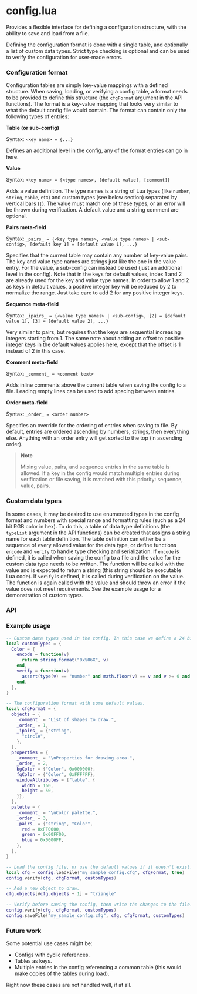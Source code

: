# config.lua

Provides a flexible interface for defining a configuration structure, with the ability to save and load from a file.

Defining the configuration format is done with a single table, and optionally a list of custom data types. Strict type checking is optional and can be used to verify the configuration for user-made errors.

### Configuration format

Configuration tables are simply key-value mappings with a defined structure. When saving, loading, or verifying a config table, a format needs to be provided to define this structure (the `cfgFormat` argument in the API functions). The format is a key-value mapping that looks very similar to what the default config file would contain. The format can contain only the following types of entries:

**Table (or sub-config)**

Syntax: `<key name> = {...}`

Defines an additional level in the config, any of the format entries can go in here.

**Value**

Syntax: `<key name> = {<type names>, [default value], [comment]}`

Adds a value definition. The type names is a string of Lua types (like `number`, `string`, `table`, etc) and custom types (see below section) separated by vertical bars (`|`). The value must match one of these types, or an error will be thrown during verification. A default value and a string comment are optional.

**Pairs meta-field**

Syntax: `_pairs_ = {<key type names>, <value type names> | <sub-config>, [default key 1] = [default value 1], ...}`

Specifies that the current table may contain any number of key-value pairs. The key and value type names are strings just like the one in the value entry. For the value, a sub-config can instead be used (just an additional level in the config). Note that in the keys for default values, index 1 and 2 are already used for the key and value type names. In order to allow 1 and 2 as keys in default values, a positive integer key will be reduced by 2 to normalize the range. Just take care to add 2 for any positive integer keys.

**Sequence meta-field**

Syntax: `_ipairs_ = {<value type names> | <sub-config>, [2] = [default value 1], [3] = [default value 2], ...}`

Very similar to pairs, but requires that the keys are sequential increasing integers starting from 1. The same note about adding an offset to positive integer keys in the default values applies here, except that the offset is 1 instead of 2 in this case.

**Comment meta-field**

Syntax: `_comment_ = <comment text>`

Adds inline comments above the current table when saving the config to a file. Leading empty lines can be used to add spacing between entries.

**Order meta-field**

Syntax: `_order_ = <order number>`

Specifies an override for the ordering of entries when saving to file. By default, entries are ordered ascending by numbers, strings, then everything else. Anything with an order entry will get sorted to the top (in ascending order).

> **Note**
> 
> Mixing value, pairs, and sequence entries in the same table is allowed. If a key in the config would match multiple entries during verification or file saving, it is matched with this priority: sequence, value, pairs.

### Custom data types

In some cases, it may be desired to use enumerated types in the config format and numbers with special range and formatting rules (such as a 24 bit RGB color in hex). To do this, a table of data type definitions (the `typeList` argument in the API functions) can be created that assigns a string name for each table definition. The table definition can either be a sequence of every allowed value for the data type, or define functions `encode` and `verify` to handle type checking and serialization. If `encode` is defined, it is called when saving the config to a file and the value for the custom data type needs to be written. The function will be called with the value and is expected to return a string (this string should be executable Lua code). If `verify` is defined, it is called during verification on the value. The function is again called with the value and should throw an error if the value does not meet requirements. See the example usage for a demonstration of custom types.

### API

<!-- SIMPLE-DOC:START (FILE:../libconfig/config.lua) -->
<!-- SIMPLE-DOC:END -->

### Example usage

```lua
-- Custom data types used in the config. In this case we define a 24 bit RGB color value.
local customTypes = {
  Color = {
    encode = function(v)
      return string.format("0x%06X", v)
    end,
    verify = function(v)
      assert(type(v) == "number" and math.floor(v) == v and v >= 0 and v <= 0xFFFFFF, "provided Color must be a 24 bit integer value.")
    end,
  },
}

-- The configuration format with some default values.
local cfgFormat = {
  objects = {
    _comment_ = "List of shapes to draw.",
    _order_ = 1,
    _ipairs_ = {"string",
      "circle",
    },
  },
  properties = {
    _comment_ = "\nProperties for drawing area.",
    _order_ = 2,
    bgColor = {"Color", 0x000000},
    fgColor = {"Color", 0xFFFFFF},
    windowAttributes = {"table", {
      width = 160,
      height = 50,
    }},
  },
  palette = {
    _comment_ = "\nColor palette.",
    _order_ = 3,
    _pairs_ = {"string", "Color",
      red = 0xFF0000,
      green = 0x00FF00,
      blue = 0x0000FF,
    },
  },
}

-- Load the config file, or use the default values if it doesn't exist.
local cfg = config.loadFile("my_sample_config.cfg", cfgFormat, true)
config.verify(cfg, cfgFormat, customTypes)

-- Add a new object to draw.
cfg.objects[#cfg.objects + 1] = "triangle"

-- Verify before saving the config, then write the changes to the file.
config.verify(cfg, cfgFormat, customTypes)
config.saveFile("my_sample_config.cfg", cfg, cfgFormat, customTypes)
```

### Future work

Some potential use cases might be:

* Configs with cyclic references.
* Tables as keys.
* Multiple entries in the config referencing a common table (this would make copies of the tables during load).

Right now these cases are not handled well, if at all.
